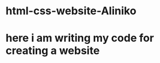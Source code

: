 # html-css-website-Aliniko
# here i am writing my code for creating a website
<!DOCTYPE html>
<html>
  <head>
  </head>
  
<body>
</body>
</html>
